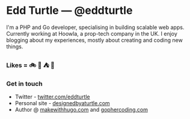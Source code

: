 # Edd Turtle — @eddturtle

I'm a PHP and Go developer, specialising in building scalable web apps. Currently working at Hoowla, a prop-tech company in the UK. I enjoy blogging about my experiences, mostly about creating and coding new things. 

### Likes = :bike: :banana: :tent: :deciduous_tree:

### Get in touch

* Twitter - [twitter.com/eddturtle](https://twitter.com/eddturtle)
* Personal site - [designedbyaturtle.com](https://designedbyaturtle.com/)
* Author @ [makewithhugo.com](https://makewithhugo.com/) and [gophercoding.com](https://gophercoding.com/)
